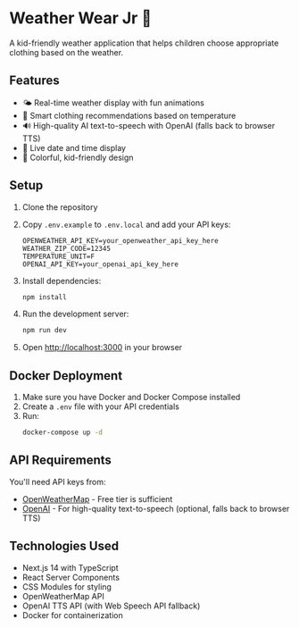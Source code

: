 # Weather Wear Jr 🌈

A kid-friendly weather application that helps children choose appropriate clothing based on the weather.

## Features

- 🌤️ Real-time weather display with fun animations
- 👕 Smart clothing recommendations based on temperature
- 🔊 High-quality AI text-to-speech with OpenAI (falls back to browser TTS)
- 📅 Live date and time display
- 🎨 Colorful, kid-friendly design

## Setup

1. Clone the repository
2. Copy `.env.example` to `.env.local` and add your API keys:
   ```
   OPENWEATHER_API_KEY=your_openweather_api_key_here
   WEATHER_ZIP_CODE=12345
   TEMPERATURE_UNIT=F
   OPENAI_API_KEY=your_openai_api_key_here
   ```

3. Install dependencies:
   ```bash
   npm install
   ```

4. Run the development server:
   ```bash
   npm run dev
   ```

5. Open [http://localhost:3000](http://localhost:3000) in your browser

## Docker Deployment

1. Make sure you have Docker and Docker Compose installed
2. Create a `.env` file with your API credentials
3. Run:
   ```bash
   docker-compose up -d
   ```

## API Requirements

You'll need API keys from:
- [OpenWeatherMap](https://openweathermap.org/api) - Free tier is sufficient
- [OpenAI](https://platform.openai.com/api-keys) - For high-quality text-to-speech (optional, falls back to browser TTS)

## Technologies Used

- Next.js 14 with TypeScript
- React Server Components
- CSS Modules for styling
- OpenWeatherMap API
- OpenAI TTS API (with Web Speech API fallback)
- Docker for containerization